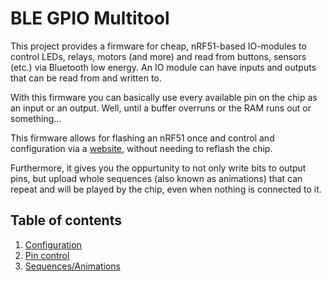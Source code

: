 # BLE GPIO Multitool

This project provides a firmware for cheap, nRF51-based IO-modules to control LEDs, relays, motors (and more) and read from buttons, sensors (etc.) via Bluetooth low energy.
An IO module can have inputs and outputs that can be read from and written to.

With this firmware you can basically use every available pin on the chip as an input or an output.
Well, until a buffer overruns or the RAM runs out or something...

This firmware allows for flashing an nRF51 once and control and configuration via a [website](ble.nullco.de),
without needing to reflash the chip.

Furthermore, it gives you the oppurtunity to not only write bits to output pins, but upload whole sequences (also known as animations)
that can repeat and will be played by the chip, even when nothing is connected to it.

## Table of contents

1. [Configuration](docs/CONFIGURATION.md)
2. [Pin control](docs/AUTOMATION_IO.md)
3. [Sequences/Animations](docs/SEQUENCES.md)
